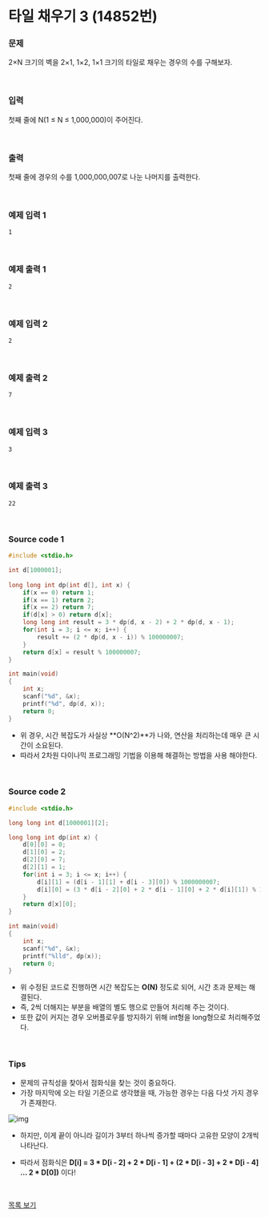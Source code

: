 # 타일 채우기 3 (14852번)

### 문제

2×N 크기의 벽을 2×1, 1×2, 1×1 크기의 타일로 채우는 경우의 수를 구해보자.

<br/>

### 입력

첫째 줄에 N(1 ≤ N ≤ 1,000,000)이 주어진다.

<br/>

### 출력

첫째 줄에 경우의 수를 1,000,000,007로 나눈 나머지를 출력한다.

<br/>

### 예제 입력 1

```
1
```

<br/>

### 예제 출력 1

```
2
```

<br/>

### 예제 입력 2

```
2
```

<br/>

### 예제 출력 2

```
7
```

<br/>

### 예제 입력 3

```
3
```

<br/>

### 예제 출력 3

```
22
```

<br/>

### Source code 1

```c
#include <stdio.h>

int d[1000001];
	
long long int dp(int d[], int x) {
	if(x == 0) return 1;
	if(x == 1) return 2;
	if(x == 2) return 7;
	if(d[x] > 0) return d[x];
	long long int result = 3 * dp(d, x - 2) + 2 * dp(d, x - 1);
	for(int i = 3; i <= x; i++) {
		result += (2 * dp(d, x - i)) % 100000007;
	}
	return d[x] = result % 100000007;
}

int main(void)
{
	int x;
	scanf("%d", &x);
	printf("%d", dp(d, x));
	return 0;
}
```

* 위 경우, 시간 복잡도가 사실상 **O(N^2)**가 나와, 연산을 처리하는데 매우 큰 시간이 소요된다.
* 따라서 2차원 다이나믹 프로그래밍 기법을 이용해 해결하는 방법을 사용 해야한다.

<br/>

### Source code 2

```c
#include <stdio.h>

long long int d[1000001][2];

long long int dp(int x) {
	d[0][0] = 0;
	d[1][0] = 2;
	d[2][0] = 7;
	d[2][1] = 1;
	for(int i = 3; i <= x; i++) {
		d[i][1] = (d[i - 1][1] + d[i - 3][0]) % 1000000007;
		d[i][0] = (3 * d[i - 2][0] + 2 * d[i - 1][0] + 2 * d[i][1]) % 1000000007;
	}
	return d[x][0];
}

int main(void)
{
	int x;
	scanf("%d", &x);
	printf("%lld", dp(x));
	return 0;
}
```

* 위 수정된 코드로 진행하면 시간 복잡도는 **O(N)** 정도로 되어, 시간 초과 문제는 해결된다.
* 즉, 2씩 더해지는 부분을 배열의 별도 행으로 만들어 처리해 주는 것이다.
* 또한 값이 커지는 경우 오버플로우를 방지하기 위해 int형을 long형으로 처리해주었다.

<br/>

### Tips

* 문제의 규칙성을 찾아서 점화식을 찾는 것이 중요하다.
* 가장 마지막에 오는 타일 기준으로 생각했을 때, 가능한 경우는 다음 다섯 가지 경우가 존재한다.

![img](https://postfiles.pstatic.net/MjAxODAzMjFfMTcg/MDAxNTIxNTc1NDU3MTEz.wp7A8dxwAi-Oy3ha_AD5nFS9U-nqUBb8Acoua6IAC4og.Tqsk-Vo09CNhpSCS5CkDbWuivdfpyZ5qGFCuk99IWHgg.PNG.ndb796/image.png?type=w773)

* 하지만, 이게 끝이 아니라 길이가 3부터 하나씩 증가할 때마다 고유한 모양이 2개씩 나타난다.

* 따라서 점화식은 **D[i] = 3 \* D[i - 2] + 2 \* D[i - 1] + (2 \* D[i - 3] + 2 \* D[i - 4] ... 2 \* D[0])** 이다!

<br/>

[목록 보기](../../../README.md)